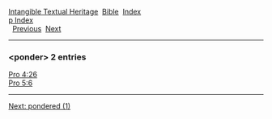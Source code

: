 [Intangible Textual Heritage](../../index)  [Bible](../index) 
[Index](index)   
[p Index](_p_)  
  [Previous](c08680)  [Next](c08682) 

------------------------------------------------------------------------

### &lt;ponder&gt; 2 entries

[Pro 4:26](../kjv/pro004.htm#026)  
[Pro 5:6](../kjv/pro005.htm#006)  

------------------------------------------------------------------------

[Next: pondered (1)](c08682)
